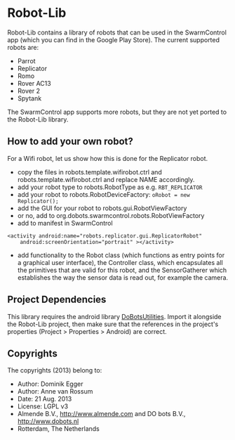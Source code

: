 # Robot-Lib 

Robot-Lib contains a library of robots that can be used in the SwarmControl app (which you can find in the Google Play Store). The current supported robots are:

* Parrot
* Replicator
* Romo
* Rover AC13
* Rover 2
* Spytank

The SwarmControl app supports more robots, but they are not yet ported to the Robot-Lib library.

## How to add your own robot?

For a Wifi robot, let us show how this is done for the Replicator robot.

* copy the files in robots.template.wifirobot.ctrl and robots.template.wifirobot.ctrl and replace NAME accordingly.
* add your robot type to robots.RobotType as e.g. ````RBT_REPLICATOR````
* add your robot to robots.RobotDeviceFactory: ````oRobot = new Replicator();````
* add the GUI for your robot to robots.gui.RobotViewFactory
* or no, add to org.dobots.swarmcontrol.robots.RobotViewFactory
* add to manifest in SwarmControl

````
<activity android:name="robots.replicator.gui.ReplicatorRobot"
	android:screenOrientation="portrait" ></activity>
````

* add functionality to the Robot class (which functions as entry points for a graphical user interface), the Controller class, which encapsulates all the primitives that are valid for this robot, and the SensorGatherer which establishes the way the sensor data is read out, for example the camera.

## Project Dependencies

This library requires the android library [DoBotsUtilities](https://github.com/eggerdo/DoBotsUtilities). Import it alongside the Robot-Lib project, then make sure that the references in the project's properties (Project > Properties > Android) are correct.


## Copyrights
The copyrights (2013) belong to:

- Author: Dominik Egger
- Author: Anne van Rossum
- Date: 21 Aug. 2013
- License: LGPL v3
- Almende B.V., http://www.almende.com and DO bots B.V., http://www.dobots.nl
- Rotterdam, The Netherlands
